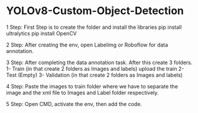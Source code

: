 # YOLOv8-Custom-Object-Detection

1 Step: First Step is to create the folder and install the libraries
	pip install ultralytics
	pip install OpenCV

2 Step: After creating the env, open Labelimg or Roboflow for data annotation. 

3 Step: After completing the data annotation task. After this create 3 folders. 
						   1- Train (in that create 2 folders as Images and labels) upload the train 
			     			   2- Test (Empty)
			    			   3- Validation (in that create 2 folders as Images and labels)

4 Step: Paste the images to train folder where we have to separate the image and the xml file to Images and Label folder respectively.

5 Step: Open CMD, activate the env, then add the code.
